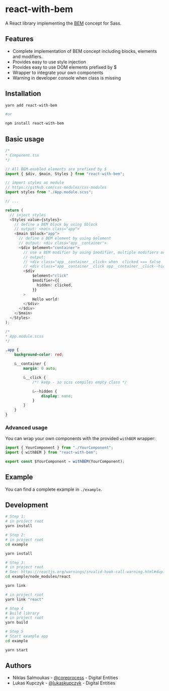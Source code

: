 # react-with-bem

A React library implementing the [BEM](http://getbem.com/) concept for Sass.

## Features

-   Complete implementation of BEM concept including blocks, elements and modifiers.
-   Provides easy to use style injection
-   Provides easy to use DOM elements prefixed by $
-   Wrapper to integrate your own components
-   Warning in developer console when class is missing

## Installation

```bash
yarn add react-with-bem

#or

npm install react-with-bem
```

## Basic usage

```typescript
/*
* Component.tsx
*/

// All BEM-enabled elements are prefixed by $
import { $div, $main, Styles } from "react-with-bem";

// import styles as module
// https://github.com/css-modules/css-modules
import styles from "./App.module.scss";

// ...

return (
  // inject styles
  <Styles value={styles}>
    // define a BEM block by using $block
    // output: <main class="app">
    <$main $block="app">
      // define a BEM element by using $element
      // output: <div class="app__container">
      <$div $element="container">
        // use a BEM modifier by using $modifier, multiple modifiers are possible
        // output:
        // <div class="app__container__click> when  clicked === false
        // <div class="app__container__click app__container__click--hidden"> when clicked === true
        <$div
            $element="click"
            $modifier={{
              hidden: clicked,
            }}
        >
            Hello world!
        </$div>
      </$div>
    </$main>
  </Styles>
);
```

```css
/*
* App.module.scss
*/

.app {
    background-color: red;

    &__container {
        margin: 0 auto;

        &__click {
            /*! keep - so scss compiles empty class */

            &--hidden {
                display: none;
            }
        }
    }
}
```

### Advanced usage

You can wrap your own components with the provided `withBEM` wrapper:

```typescript
import { YourComponent } from "./YourComponent";
import { withBEM } from "react-with-bem";

export const $YourComponent = withBEM(YourComponent);
```

## Example

You can find a complete example in `./example`.

## Development

```bash
# Step 1:
# in project root
yarn install

# Step 2:
# in project root
cd example

yarn install

# Step 3:
# in project root
# See: https://reactjs.org/warnings/invalid-hook-call-warning.html#duplicate-react
cd example/node_modules/react

yarn link

# in project root
yarn link "react"

# Step 4
# Build library
# in project root
yarn build

# Step 5
# Start example app
cd example

yarn start
```

## Authors

-   Niklas Salmoukas - [@coreprocess](https://github.com/coreprocess) - Digital Entities
-   Lukas Kupczyk - [@lukaskupczyk](https://github.com/lukaskupczyk) - Digital Entities
